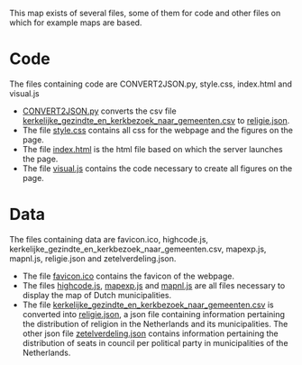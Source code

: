 This map exists of several files, some of them for code and other files on which for example maps are based.

# Code
The files containing code are CONVERT2JSON.py, style.css, index.html and visual.js
* [CONVERT2JSON.py](CONVERT2JSON.py) converts the csv file [kerkelijke_gezindte_en_kerkbezoek_naar_gemeenten.csv](kerkelijke_gezindte_en_kerkbezoek_naar_gemeenten.csv) to [religie.json](religie.json).
* The file [style.css](style.css) contains all css for the webpage and the figures on the page.
* The file [index.html](index.html) is the html file based on which the server launches the page.
* The file [visual.js](visual.js) contains the code necessary to create all figures on the page.

# Data
The files containing data are favicon.ico, highcode.js, kerkelijke_gezindte_en_kerkbezoek_naar_gemeenten.csv, mapexp.js, mapnl.js, religie.json and zetelverdeling.json.
* The file [favicon.ico](favicon.ico) contains the favicon of the webpage.
* The files [highcode.js](highcode.js), [mapexp.js](mapexp.js) and [mapnl.js](mapnl.js) are all files necessary to display the map of Dutch municipalities.
* The file [kerkelijke_gezindte_en_kerkbezoek_naar_gemeenten.csv](kerkelijke_gezindte_en_kerkbezoek_naar_gemeenten.csv) is converted into [religie.json](religie.json), a json file containing information pertaining the distribution of religion in the Netherlands and its municipalities. The other json file [zetelverdeling.json](zetelverdeling.json) contains information pertaining the distribution of seats in council per political party in municipalities of the Netherlands.
